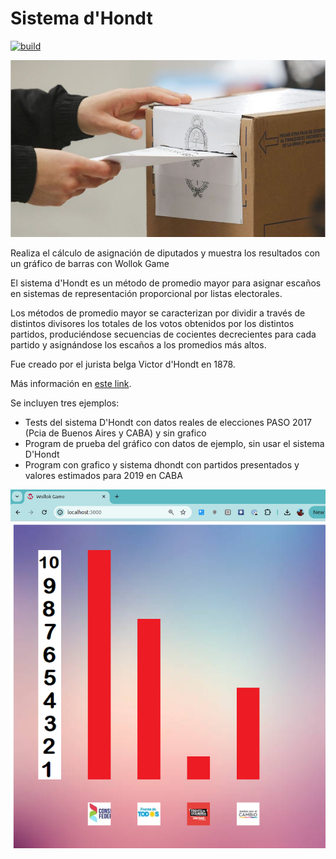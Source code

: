 # Sistema d'Hondt
 
[![build](https://github.com/wollok/ejemploDhondt-Game/actions/workflows/ci.yml/badge.svg)](https://github.com/wollok/ejemploDhondt-Game/actions/workflows/ci.yml)

![elecciones](./images/elecciones.jpg)

Realiza el cálculo de asignación de diputados y muestra los resultados con un gráfico de barras con Wollok Game
 
El sistema d'Hondt es un método de promedio mayor para asignar escaños en sistemas de representación proporcional por listas electorales. 

Los métodos de promedio mayor se caracterizan por dividir a través de distintos divisores los totales de los votos obtenidos por los distintos partidos, produciéndose secuencias de cocientes decrecientes para cada partido y asignándose los escaños a los promedios más altos.

Fue creado por el jurista belga Victor d'Hondt en 1878.

Más información en [este link](https://www.wikiwand.com/es/Sistema_d%27Hondt).

Se incluyen tres ejemplos:

- Tests del sistema D'Hondt con datos reales de elecciones PASO 2017 (Pcia de Buenos Aires y CABA) y sin grafico
- Program de prueba del gráfico con datos de ejemplo, sin usar el sistema D'Hondt
- Program con grafico y sistema dhondt con partidos presentados y valores estimados para 2019 en CABA

![demo](./images/dhont.png)